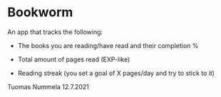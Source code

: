 # Bookworm

An app that tracks the following:

  * The books you are reading/have read and their completion %
  
  * Total amount of pages read (EXP-like)
  
  * Reading streak (you set a goal of X pages/day and try to stick to it)
  
Tuomas Nummela 12.7.2021
